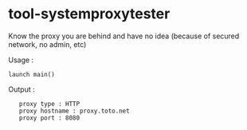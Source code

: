 # tool-systemproxytester
Know the proxy you are behind and have no idea (because of secured network, no admin, etc)

Usage :
```
launch main()
```
 Output :
```
   proxy type : HTTP
   proxy hostname : proxy.toto.net
   proxy port : 8080
```
